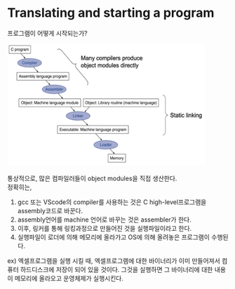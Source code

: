 # Translating and starting a program

프로그램이 어떻게 시작되는가?

<img src="../img/computerHierarchy.png" alt="computerHierarchy" width="450" height="280">

통상적으로, 많은 컴파일러들이 object modules을 직접 생산한다.     
정확히는,
1. gcc 또는 VScode의 compiler를 사용하는 것은 C high-level프로그램을 assembly코드로 바꾼다.
2. assembly언어를 machine 언어로 바꾸는 것은 assembler가 한다.
3. 이후, 링커를 통해 링킹과정으로 만들어진 것을 실행파일이라고 한다.
4. 실행파일이 로더에 의해 메모리에 올라가고 OS에 의해 올려놓은 프로그램이 수행된다.

ex) 엑셀프로그램을 실행 시킬 때, 엑셀프로그램에 대한 바이너리가 이미 만들어져서 컴퓨터 하드디스크에 저장이 되어 있을 것이다. 그것을 실행하면 그 바이너리에 대한 내용이 메모리에 올라오고 운영체제가 실행시킨다.
